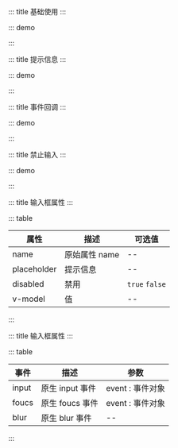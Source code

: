 ::: title 基础使用
:::

::: demo

<template>
  <lay-input v-model="data1"></lay-input>
</template>

<script>
import { ref } from 'vue'

export default {
  setup() {

    const data1 = ref("内容");

    return {
      data1
    }
  }
}
</script>

:::

::: title 提示信息
:::

::: demo

<template>
  <lay-input placeholder="提示信息"></lay-input>
</template>

<script>
import { ref } from 'vue'

export default {
  setup() {

    return {
    }
  }
}
</script>

:::

::: title 事件回调
:::

::: demo

<template>
  <lay-input v-model="data2" @input="input"></lay-input>
</template>

<script>
import { ref } from 'vue'

export default {
  setup() {

    const data2 = ref("Input 事件");
    const input = function( val ) {
        console.log("当前值:" + val)
    }

    return {
      data2,
      input
    }
  }
}
</script>

:::

::: title 禁止输入
:::

::: demo

<template>
  <lay-input placeholder="禁止输入" :disabled="disabled"></lay-input>
</template>

<script>
import { ref } from 'vue'

export default {
  setup() {

    const disabled = ref(true)

    return {
        disabled
    }
  }
}
</script>

:::

::: title 输入框属性
:::

::: table

| 属性        | 描述          | 可选值         |
| ----------- | ------------- | -------------- |
| name        | 原始属性 name | --             |
| placeholder | 提示信息      | --             |
| disabled    | 禁用          | `true` `false` |
| v-model     | 值            | --             |

:::

::: title 输入框属性
:::

::: table

| 事件  | 描述            | 参数             |
| ----- | --------------- | ---------------- |
| input | 原生 input 事件 | event : 事件对象 |
| foucs | 原生 foucs 事件 | event : 事件对象 |
| blur  | 原生 blur 事件  | --               |

:::